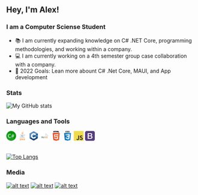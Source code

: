 ## Hey, I'm Alex!

### I am a Computer Sciense Student
- 📚 I am currently expanding knowledge on C# .NET Core, programming methodologies, and working within a company.
- 💻 I am currently working on a 4th semester group case collaboration with a company.
- 🚀 2022 Goals: Lean more abount C# .Net Core, MAUI, and App development

### Stats
![My GitHub stats](https://github-readme-stats.vercel.app/api?username=wrexbg&theme=react&show_icons=true&count_private=true)

### Languages and Tools
<code><img src="https://raw.githubusercontent.com/github/explore/80688e429a7d4ef2fca1e82350fe8e3517d3494d/topics/csharp/csharp.png" alt="c#" width="26px"></code>
<code><img src="https://raw.githubusercontent.com/github/explore/80688e429a7d4ef2fca1e82350fe8e3517d3494d/topics/java/java.png" alt="java" width="26px"></code>
<code><img src="https://raw.githubusercontent.com/github/explore/80688e429a7d4ef2fca1e82350fe8e3517d3494d/topics/cpp/cpp.png" alt="c++" width="26px"></code>
<code><img src="https://raw.githubusercontent.com/github/explore/80688e429a7d4ef2fca1e82350fe8e3517d3494d/topics/mysql/mysql.png" alt="MySQL" width="26px"></code>
<code><img src="https://raw.githubusercontent.com/github/explore/80688e429a7d4ef2fca1e82350fe8e3517d3494d/topics/html/html.png" alt="html5" width="26px"></code>
<code><img src="https://raw.githubusercontent.com/github/explore/80688e429a7d4ef2fca1e82350fe8e3517d3494d/topics/css/css.png" alt="css3" width="26px"></code>
<code><img src="https://raw.githubusercontent.com/github/explore/80688e429a7d4ef2fca1e82350fe8e3517d3494d/topics/javascript/javascript.png" alt="javascript" width="26px"></code>
<code><img src="https://raw.githubusercontent.com/github/explore/80688e429a7d4ef2fca1e82350fe8e3517d3494d/topics/bootstrap/bootstrap.png" alt="bootstrap" width="26px"></code>
<br />
<br />


[![Top Langs](https://github-readme-stats.vercel.app/api/top-langs/?username=WrexBG&theme=react&show_icons=true&count_private=true)](https://github.com/WrexBG/github-readme-stats)

### Media
<a href="https://www.linkedin.com/in/aleksandar-stavrev-779493195/"> ![alt text](https://img.shields.io/badge/-LinkedIn-0e76a8?style=plastic&logo=linkedIn)</a>
<a href="https://github.com/WrexBG"> ![alt text](https://img.shields.io/badge/-GitHub-0e76a8?style=plastic&logo=GitHub&color=555555)</a>
<a href="https://discordapp.com/users/264678926607974400/"> ![alt text](https://img.shields.io/badge/-Discord-0e76a8?style=plastic&logo=Discord&color=111177)</a>
